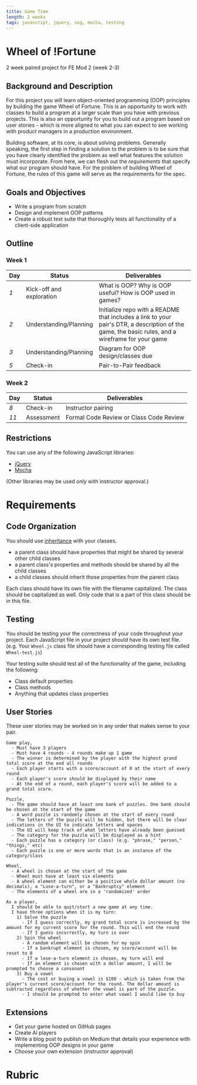 ```yaml
---
title: Game Time
length: 2 weeks
tags: javascript, jquery, svg, mocha, testing
---
```


# Wheel of !Fortune

2 week paired project for FE Mod 2 (week 2-3)

## Background and Description

For this project you will learn object-oriented programming (OOP) principles by building the game Wheel of Fortune. This is an opportunity to work with classes to build a program at a larger scale than you have with previous projects. This is also an opportunity for you to build out a program based on user stories - which is more aligned to what you can expect to see working with product managers in a production environment.

Building software, at its core, is about solving problems. Generally speaking, the first step in finding a solution to the problem is to be sure that you have clearly identified the problem as well what features the solution must incorporate. From here, we can flesh out the _requirements_ that specify what our program should have. For the problem of building Wheel of Fortune, the rules of this game will serve as the requirements for the spec.

## Goals and Objectives

- Write a program from scratch
- Design and implement OOP patterns 
- Create a robust test suite that thoroughly tests all functionality of a client-side application

## Outline

### Week 1

|Day | Status| Deliverables |
|--- |---    |--- |
|*1* | Kick-off and exploration| What is OOP? Why is OOP useful? How is OOP used in games?|
|*2* | Understanding/Planning| Initialize repo with a README that includes a link to your pair's DTR, a description of the game, the basic rules, and a wireframe for your game|
|*3* | Understanding/Planning| Diagram for OOP design/classes due|
|*5* | Check-in| Pair-to-Pair feedback|

### Week 2

|Day | Status| Deliverables |
|--- |---    |--- |
|*8* | Check-in| Instructor pairing|
|*11* | Assessment| Formal Code Review or Class Code Review|

## Restrictions

You can use any of the following JavaScript libraries:

* [jQuery](http://jquery.com/)
* [Mocha](http://mochajs.org/)

(Other libraries may be used *only* with instructor approval.)

# Requirements

## Code Organization

You should use [inheritance](https://www.sitepoint.com/understanding-ecmascript-6-class-inheritance/) with your classes.
  - a parent class should have properties that might be shared by several other child classes
  - a parent class's properties and methods should be shared by all the child classes
  - a child classes should inherit those properties from the parent class

  Each class should have its own file with the filename capitalized. The class should be capitalized as well. Only code that is a part of this class should be in this file.


## Testing

You should be testing your the correctness of your code throughout your project. Each JavaScript file in your project should have its own test file. (e.g. Your `Wheel.js` class file should have a corresponding testing file called `Wheel-test.js`)

Your testing suite should test all of the functionality of the game, including the following:

* Class default properties
* Class methods
* Anything that updates class properties

## User Stories

These user stories may be worked on in any order that makes sense to your pair.

``` 
Game play,
  - Must have 3 players
  - Must have 4 rounds - 4 rounds make up 1 game
  - The winner is determined by the player with the highest grand total score at the end all rounds
  - Each player starts with a score/account of 0 at the start of every round
  - Each player's score should be displayed by their name
  - At the end of a round, each player's score will be added to a grand total score.
```

```
Puzzle,
  - The game should have at least one bank of puzzles. One bank should be chosen at the start of the game
  - A word puzzle is randomly chosen at the start of every round
  - The letters of the puzzle will be hidden, but there will be clear indications in the UI to indicate letters and spaces
  - The UI will keep track of what letters have already been guessed
  - The category for the puzzle will be displayed as a hint 
  - Each puzzle has a category (or class) (e.g. "phrase," "person," "things," etc)
  - Each puzzle is one or more words that is an instance of the category/class
```

```
Wheel,
  - A wheel is chosen at the start of the game
  - Wheel must have at least six elements
  - A wheel element can either be a positive whole dollar amount (no decimals), a "Lose-a-turn", or a "Bankruptcy" element
  - The elements of a wheel are in a 'randomized' order
```

```
As a player,
  I should be able to quit/start a new game at any time.
  I have three options when it is my turn:
    1) Solve the puzzle
      - If I guess correctly, my grand total score is increased by the amount for my current score for the round. This will end the round
      - If I guess incorrectly, my turn is over
    2) Spin the wheel
      - A random element will be chosen for my spin
      - If a bankrupt element is chosen, my score/account will be reset to 0
      - If a lose-a-turn element is chosen, my turn will end
      - If an element is chosen with a dollar amount, I will be prompted to choose a consonant
    3) Buy a vowel
      - The cost or buying a vowel is $100 - which is taken from the player's current score/account for the round. The dollar amount is subtracted regardless of whether the vowel is part of the puzzle.
      - I should be prompted to enter what vowel I would like to buy

```

## Extensions

* Get your game hosted on GitHub pages
* Create AI players
* Write a blog post to publish on Medium that details your experience with implementing OOP designs in your game
* Choose your own extension (instructor approval)

# Rubric

